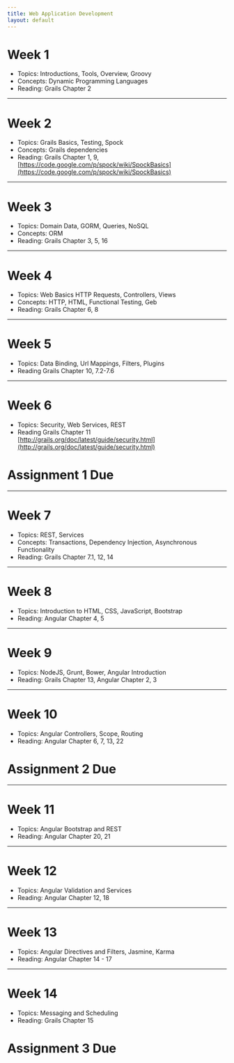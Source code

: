 ```yaml
---
title: Web Application Development
layout: default
---
```

# Week 1
- Topics: Introductions, Tools, Overview, Groovy
- Concepts: Dynamic Programming Languages
- Reading: Grails Chapter 2

---
# Week 2
- Topics: Grails Basics, Testing, Spock
- Concepts: Grails dependencies
- Reading: Grails Chapter 1, 9, [https://code.google.com/p/spock/wiki/SpockBasics](https://code.google.com/p/spock/wiki/SpockBasics)

---

# Week 3
- Topics: Domain Data, GORM, Queries, NoSQL
- Concepts: ORM
- Reading: Grails Chapter 3, 5, 16

---

# Week 4

- Topics: Web Basics HTTP Requests, Controllers, Views
- Concepts: HTTP, HTML, Functional Testing, Geb
- Reading: Grails Chapter 6, 8

---

# Week 5
- Topics: Data Binding, Url Mappings, Filters, Plugins
- Reading Grails Chapter 10, 7.2-7.6

---

# Week 6
- Topics: Security, Web Services, REST
- Reading Grails Chapter 11 [http://grails.org/doc/latest/guide/security.html](http://grails.org/doc/latest/guide/security.html)

# Assignment 1 Due

---

# Week 7

- Topics: REST, Services
- Concepts: Transactions, Dependency Injection, Asynchronous Functionality
- Reading: Grails Chapter 7.1, 12, 14

---

# Week 8

- Topics: Introduction to HTML, CSS, JavaScript, Bootstrap
- Reading: Angular Chapter 4, 5

---

# Week 9

- Topics: NodeJS, Grunt, Bower, Angular Introduction
- Reading: Grails Chapter 13, Angular Chapter 2, 3

---

# Week 10

- Topics: Angular Controllers, Scope, Routing
- Reading: Angular Chapter 6, 7, 13, 22

# Assignment 2 Due

---

# Week 11

- Topics: Angular Bootstrap and REST
- Reading: Angular Chapter 20, 21

---

# Week 12

- Topics: Angular Validation and Services
- Reading: Angular Chapter 12, 18

---

# Week 13

- Topics: Angular Directives and Filters, Jasmine, Karma
- Reading: Angular Chapter 14 - 17

---

# Week 14

- Topics: Messaging and Scheduling
- Reading: Grails Chapter 15

# Assignment 3 Due

